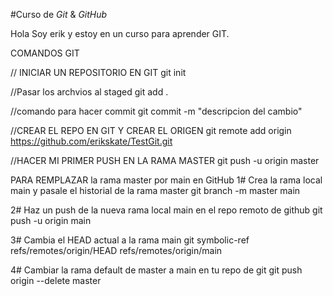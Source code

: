 #Curso de _Git_ & _GitHub_

Hola Soy erik y estoy en un curso para aprender GIT.

COMANDOS GIT

// INICIAR UN REPOSITORIO EN GIT
git init 

//Pasar los archvios al staged
git add .

//comando para hacer commit
git commit -m "descripcion del cambio"

//CREAR EL REPO EN GIT Y CREAR EL ORIGEN 
git remote add origin https://github.com/erikskate/TestGit.git

//HACER MI PRIMER PUSH EN LA RAMA MASTER
git push -u origin master

PARA REMPLAZAR la rama master por main en GitHub
1# Crea la rama local main y pasale el historial de la rama master
git branch -m master main

2# Haz un push de la nueva rama local main en el repo remoto de github
git push -u origin main

3# Cambia el HEAD actual a la rama main
git symbolic-ref refs/remotes/origin/HEAD refs/remotes/origin/main

4# Cambiar la rama default de master a main en tu repo de git
git push origin --delete master